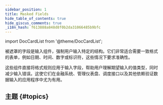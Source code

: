 ```yaml
---
sidebar_position: 1
title: Masked Fields
hide_table_of_contents: true
hide_giscus_comments: true
_i18n_hash: f613888a848d8f0b2da31066485b9bfc
---
```

<Head>
  <style>{`
  .container {
    max-width: 65em !important;
  }
  `}</style>
</Head>

<!-- vale off -->
import DocCardList from '@theme/DocCardList';

<!-- vale on -->

被遮罩的字段是输入组件，强制用户输入特定的结构。它们非常适合需要一致格式的表单，例如日期、时间、数字或标识符，这些情况下要求准确性。

这些组件直接将格式规则应用于输入字段，帮助用户理解期望输入的值类型，同时减少输入错误。这使它们在金融系统、管理仪表盘、调度接口以及其他依赖验证数据输入的应用程序中尤为有用。

## 主题 {#topics}

<DocCardList className="topics-section" />
